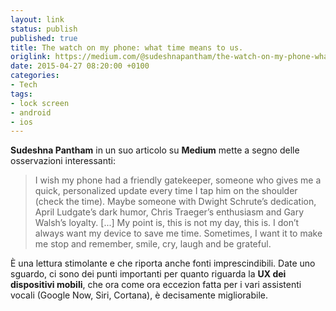 ```yaml
---
layout: link
status: publish
published: true
title: The watch on my phone: what time means to us.
origlink: https://medium.com/@sudeshnapantham/the-watch-on-my-phone-what-time-means-to-us-2935752a9dd1
date: 2015-04-27 08:20:00 +0100
categories:
- Tech
tags:
- lock screen
- android
- ios
---
```


**Sudeshna Pantham** in un suo articolo su **Medium** mette a segno delle osservazioni interessanti:

> I wish my phone had a friendly gatekeeper, someone who gives me a quick, personalized update every time I tap him on the shoulder (check the time). Maybe someone with Dwight Schrute’s dedication, April Ludgate’s dark humor, Chris Traeger’s enthusiasm and Gary Walsh’s loyalty. [...] My point is, this is not my day, this is. I don’t always want my device to save me time. Sometimes, I want it to make me stop and remember, smile, cry, laugh and be grateful.

È una lettura stimolante e che riporta anche fonti imprescindibili. Date uno sguardo, ci sono dei punti importanti per quanto riguarda la **UX dei dispositivi mobili**, che ora come ora eccezion fatta per i vari assistenti vocali (Google Now, Siri, Cortana), è decisamente migliorabile.
